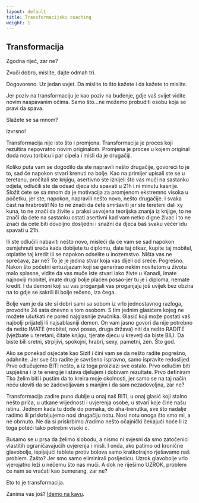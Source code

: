 ```yaml
---
layout: default
title: Transformacijski coaching
weight: 1
---
```


## Transformacija

Zgodna riječ, zar ne?

Zvuči dobro, mislite, dajte odmah tri.

Dogovoreno. Uz jedan uvjet. Da mislite to što kažete i da kažete to mislite.

Jer poziv na transformaciju je kao poziv na buđenje, gdje vaš svijet vidite novim naspavanim očima. Samo što...ne možemo probuditi osobu koja se pravi da spava.

Slažete se sa mnom?

Izvrsno!

Transformacija nije isto što i promjena. Transformacija je proces koji rezultira nepovratno novim originalom. Promjena je proces u kojem original doda novu torbicu i par cipela i misli da je drugačiji.

Koliko puta vam se dogodilo da ste napravili nešto drugačije, govoreći to je to, sad će napokon stvari krenuti na bolje. Kao na primijer  upisali ste se u teretanu, pročitali ste knjigu, asertivno ste iznijeli što vas muči  na sastanku odjela, odlučili ste da odsad djeca idu spavati u 21h i ni minutu kasnije. Složit ćete se sa mnom da je motivacija za promjenom ekstremno visoka u početku, jer ste, napokon, napravili nešto novo, nešto drugačije. I svaka čast na hrabrosti! No to ne znači da ćete smršaviti jer ste tereteni dali xy kuna, to ne znači da živite u praksi usvojena teorijska znanja iz knjige, to ne znači da ćete na sastanku ostati asertivni kad vam netko digne živac i to ne znači da ćete biti dovoljno dosljedni i snažni da djeca baš svaku večer idu spavati u 21h.

Ili ste odlučili nabaviti nešto novo, misleći da će vam se sad napokon osmjehnuti sreća kada dobijete tu diplomu, date taj otkaz, kupite taj mobitel, otplatite taj kredit ili se napokon odselite u inozemstvo. Ništa vas ne sprečava, zar ne? To je je jedina stvar koja vas dijeli od sreće. Pogrešno. Nakon što početni entuzijazam koji se generirao nekim novitetom u životu malo splasne, vidite da vas muče iste stvari iako živte u Kanadi, imate najnoviji mobitel, imate drugi bolje plaćen posao-jer tu je i diploma, nemate kredit. I da demoni koji su vas proganjali vas proganjaju još uvijek bez obzira na to gdje se sakrili ili bolje rečeno, iza čega.

Bolje vam je da ste si dobri sami sa sobom iz vrlo jednostavnog razloga, provodite 24 sata dnevno s tom osobom. S tim jednim glasićem kojeg ne možete ušutkati ne pored najglasnije zvučnika. Glasić koji može postati vaš najbolji prijatelj ili najsablasniji demon. On vam jasno govori da nije potrebno da nešto IMATE (mobitel, novi posao, druga država) niti da nešto RADITE (vježbate u teretani, čitate knjigu, tjerate djecu u krevet) da biste BILI. Da biste bili sretni, strpljivi, spokojni, hrabri, sexy, pametni, zen. Što god.

Ako se ponekad osjećate kao Sizif i čini vam se da nešto radite pogrešno, odahnite. Jer sve što radite je savršeno ispravno, samo ispravite redoslijed. Prvo odlučujemo BITI nešto, a iz toga proizlazi sve ostalo. Prvo odlučim biti uspješna i iz te energije i stava djelujem i dobivam rezultate. Prvo definiram Tko želim biti i pustim da to kreira moje okolnosti, jer samo se na taj način neću uloviti da se zadovoljavam s manjim i da sam nezadovoljna, zar ne?

Transformacija zadire puno dublje u  onaj naš BITI, u onaj glasić koji stalno nešto priča, u utkane vrijednosti i uvjerenja osobe, u stvari koje čine našu istinu. Jednom kada tu dođe do pomaka, do aha-trenutka, sve što nadalje radimo ili priskrbljujemo nosi drugačiju notu. Nosi notu onoga što smo mi, a ne obrnuto. Ne da si priskrbimo /radimo nešto očajnički čekajući hoće li iz toga poteći tako potrebni visoki c.

Busamo se u prsa da želimo slobodu, a nismo ni svjesni da smo zatočenici vlastitih ograničavajućih uvjerenja i misli. I onda, ako patimo od kronične glavobolje, ispijajući tablete protiv bolova samo kratkotrajno rješavamo naš problem. Zašto? Jer smo samo eliminirali posljedicu. Uzrok glavobolje vrlo vjerojatno leži u nečemu što nas muči. A dok ne riješimo UZROK, problem će nam se vraćati kao bumerang, zar ne?

Eto to je transformacija.

Zanima vas još? [Idemo na kavu](/contact/).
